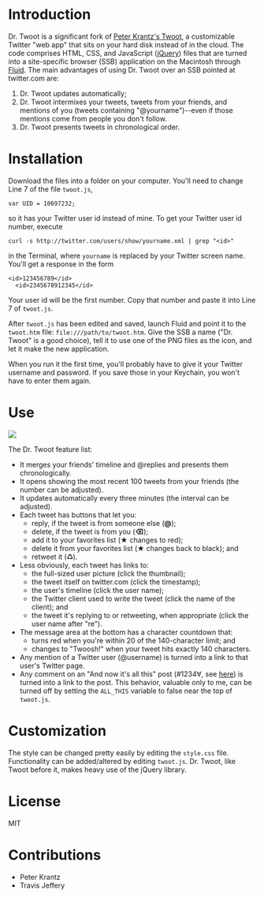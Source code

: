 # Introduction #

Dr. Twoot is a significant fork of [Peter Krantz's Twoot][1], a customizable Twitter "web app" that sits on your hard disk instead of in the cloud. The code comprises HTML, CSS, and JavaScript ([jQuery][2]) files that are turned into a site-specific browser (SSB) application on the Macintosh through [Fluid][3]. The main advantages of using Dr. Twoot over an SSB pointed at twitter.com are:

1. Dr. Twoot updates automatically;
2. Dr. Twoot intermixes your tweets, tweets from your friends, and mentions of you (tweets containing "@yourname")--even if those mentions come from people you don't follow.
3. Dr. Twoot presents tweets in chronological order.


# Installation #

Download the files into a folder on your computer. You'll need to change Line 7 of the file `twoot.js`,

    var UID = 10697232;

so it has your Twitter user id instead of mine. To get your Twitter user id number, execute

    curl -s http://twitter.com/users/show/yourname.xml | grep "<id>"

in the Terminal, where `yourname` is replaced by your Twitter screen name. You'll get a response in the form

    <id>123456789</id>
      <id>2345678912345</id>

Your user id will be the first number. Copy that number and paste it into Line 7 of `twoot.js`.

After `twoot.js` has been edited and saved, launch Fluid and point it to the `twoot.htm` file: `file:///path/to/twoot.htm`. Give the SSB a name ("Dr. Twoot" is a good choice), tell it to use one of the PNG files as the icon, and let it make the new application.

When you run it the first time, you'll probably have to give it your Twitter username and password. If you save those in your Keychain, you won't have to enter them again.

# Use #

<img class="ss" src="http://www.leancrew.com/all-this/images/drtwoot-streamlined.png" />

The Dr. Twoot feature list:

* It merges your friends' timeline and @replies and presents them chronologically.
* It opens showing the most recent 100 tweets from your friends (the number can be adjusted).
* It updates automatically every three minutes (the interval can be adjusted).
* Each tweet has buttons that let you:
    * reply, if the tweet is from someone else (**@**);
    * delete, if the tweet is from you (**⌫**);
    * add it to your favorites list (**★** changes to red);
    * delete it from your favorites list (**★** changes back to black); and
    * retweet it (**♺**).
* Less obviously, each tweet has links to:
    * the full-sized user picture (click the thumbnail);
    * the tweet itself on twitter.com (click the timestamp);
    * the user's timeline (click the user name);
    * the Twitter client used to write the tweet (click the name of the client); and
    * the tweet it's replying to or retweeting, when appropriate (click the user name after "re").
* The message area at the bottom has a character countdown that:
    * turns red when you're within 20 of the 140-character limit; and
    * changes to "Twoosh!" when your tweet hits exactly 140 characters.
* Any mention of a Twitter user (@username) is turned into a link to that user's Twitter page.
* Any comment on an "And now it's all this" post (#1234∀, see [here][4]) is turned into a link to the post. This behavior, valuable only to me, can be turned off by setting the `ALL_THIS` variable to false near the top of `twoot.js`.

# Customization #

The style can be changed pretty easily by editing the `style.css` file. Functionality can be added/altered by editing `twoot.js`. Dr. Twoot, like Twoot before it, makes heavy use of the jQuery library.

# License #

MIT

# Contributions #

* Peter Krantz
* Travis Jeffery



[1]: http://www.peterkrantz.com/2008/twitter-client-with-fluid-and-jquery/
[2]: http://jquery.com/
[3]: http://fluidapp.com/
[4]: http://www.leancrew.com/all-this/2009/05/blog-housekeeping/
